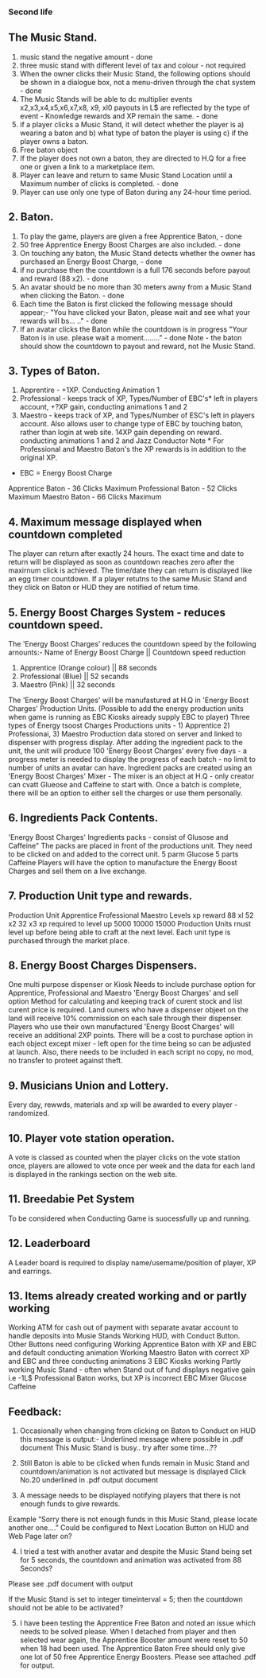 ### Second life 

## The Music Stand.
1. music stand the negative amount - done
2. three music stand with different level of tax and colour -  not required
3. When the owner clicks their Music Stand, the following options should be shown in a dialogue box, not a menu-driven through the chat system - done
4. The Music Stands will be able to dc multiplier events x2,x3,x4,x5,x6,x7,x8, x9, xl0 payouts in L$ are reflected by the type of event - Knowledge rewards and XP remain the same. - done
5. if a player clicks a Music Stand, it will detect whether the player is a) wearing a baton and b) what type of baton the player is using c) if the player owns a baton.
6. Free baton object
7. If the player does not own a baton, they are directed to H.Q for a free one or given a link to a marketplace item.
8. Player can leave and return to same Music Stand Location until a Maximum number of clicks is completed. - done 
9. Player can use only one type of Baton during any 24-hour time period.



## 2. Baton.
1. To play the game, players are given a free Apprentice Baton, - done
2. 50 free Apprentice Energy Boost Charges are also included. - done
3. On touching any baton, the Music Stand detects whether the owner has purchased an Energy Boost Charge, - done
4. if no purchase then the countdown is a full 176 seconds before payout and reward (88 x2). - done
5. An avatar should be no more than 30 meters awny from a Music Stand when clicking the Baton. - done
6. Each time the Baton is first clicked the following message should appear;-
"You have clicked your Baton, please wait and see what your rewards will bs... .." - done
7. If an avatar clicks the Baton while the countdown is in progress
"Your Baton is in use. please wait a moment........" - done
Note - the baton should show the countdown to payout and reward, not lhe Music Stand.



## 3. Types of Baton.
1. Apprentire - +1XP. Conducting Animation 1
2. Professional - keeps track of XP, Types/Number of EBC's* left in players account, +?XP gain, conducting
animations 1 and 2
3. Maestro - keeps track of XP, and Types/Number of ESC's left in players account. Also allows user to change type of EBC by touching baton, rather than login at web site. 14XP gain depending on reward. conducting animations 1 and 2 and Jazz Conductor
Note * For Professional and Maestro Baton's the XP rewards is in addition to the original XP. 
* EBC = Energy Boost Charge

Apprentice Baton - 36 Clicks Maximum 
Professional Baton - 52 Clicks Maximum 
Maestro Baton - 66 Clicks Maximum 



## 4. Maximum message displayed when countdown completed 
The player can return after exactly 24 hours. The exact time and date to return will be displayed as soon as countdown reaches zero after the maxirnum click is achieved.
The time/date they can return is displayed like an egg timer countdown.
If a player retutns to the same Music Stand and they click on Baton or HUD they are notified of retum time.



## 5. Energy Boost Charges System - reduces countdown speed.
The 'Energy Boost Charges' reduces the countdown speed by the following arnounts:-
Name of Energy Boost Charge     || Countdown speed reduction
1. Apprentice (Orange colour)   ||   88 seconds
2. Professional (Blue)          ||   52 secands
3. Maestro (Pink)               ||   32 seconds
 
The 'Energy Boost Charges' will be manufastured at H.Q in 'Energy Boost Charges' Production Units. (Possible to add the energy production units when game is running as EBC Kiosks aiready supply EBC to player)
Three types of Energy tsoost Charges Productions units - 1) Apprentice 2) Professionai, 3) Maestro
Production data stored on server and linked to dispenser with progress display.
After adding the ingredient pack to the unit, the unit will produce 100 'Energy Boost Charges' every five days - a progress meter is needed to display the progress of each batch - no limit to number of units an avatar can have.
Ingredient packs are created using an 'Energy Boost Charges' Mixer - The mixer is an object at H.Q - only creator can cvatt Glueose and Caffeine to start with.
Once a batch is complete, there will be an option to either sell the charges or use them personally.



## 6. Ingredients Pack Contents.
'Energy Boost Charges' Ingredients packs - consist of Glusose and Caffeine" The packs are placed in front of the productions unit. They need to be clicked on and added to the correct unit.
5 parm Glucose 5 parts Caffeine
Players will have the option to manufacture the Energy Boost Charges and sell them on a live exchange.



## 7. Production Unit type and rewards.
Production Unit
Apprentice Frofessional Maestro
Levels xp reward
88 xl 52 x2 32 x3
xp required to level up
5000 10000 15000
Production Units rnust level up before being able to craft at the next level. Each unit type is purchased through the market place.



##  8. Energy Boost Charges Dispensers.
One multi purpose dispenser or Kiosk
Needs to include purchase option for Apprentice, Professional and Maestro 'Energy Boost Charges' and sell option
Method for calculating and keeping track of curent stock and list curent price is required.
Land ouners who have a dispenser objeet on the land will receive 10% comrnission on each sale through their dispenser.
Players who use their own manufactured 'Energy Boost Charges' will receive an additional 2XP points.
There will be a cost to purchase option in each object except mixer - left open for the time being so can be adjusted at launch.
Also, there needs to be included in each script no copy, no mod, no transfer to proteet against theft.



## 9. Musicians Union and Lottery.
Every day, rewwds, materials and xp will be awarded to every player - randomized.


## 10. Player vote station operation.
A vote is classed as counted when the player clicks on the vote station once, players are allowed to vote once per week and the data for each land is displayed in the rankings section on the web site.


## 11. Breedabie Pet System
To be considered when Conducting Game is suocessfully up and running.


## 12. Leaderboard 
A Leader board is required to display name/usemame/position of player, XP and earrings.


## 13. Items already created working and or partly working
Working ATM for cash out of payment with separate avatar account to handle deposits into Musie Stands Working HUD, with Conduct Button. 
Other Buttons need configuring
Working Apprentice Baton with XP and EBC and default conducting animation  Working Maestro Baton with correct XP and EBC and three conducting animations
3 EBC Kiosks working
Partly working Music Stand - often when Stand out of fund displays negative gain i.e -1L$
Professional Baton works, but XP is incorrect
EBC Mixer
Glucose
Caffeine






## Feedback:

1. Occasionally when changing from clicking on Baton to Conduct on HUD this message is output:- Underlined message where possible in .pdf document
This Music Stand is busy.. try after some time...??

2. Still Baton is able to be clicked when funds remain in Music Stand and countdown/animation is not activated but message is displayed
Click No.20 underlined in .pdf output document

3. A message needs to be displayed notifying players that there is not enough funds to give rewards.

Example “Sorry there is not enough funds in this Music Stand, please locate another one….” Could be configured to Next Location Button on HUD and Web Page later on?

4. I tried a test with another avatar and despite the Music Stand being set for 5 seconds, the countdown and animation was activated from 88 Seconds?

Please see .pdf document with output

If the Music Stand is set to integer timeinterval = 5; then the countdown should not be able to be activated?

5. I have been testing the Apprentice Free Baton and noted an issue which needs to be solved please. When I detached from player and then selected wear again, the Apprentice Booster amount were reset to 50 when 18 had been used. The Apprentice Baton Free should only give one lot of 50 free Apprentice Energy Boosters. Please see attached .pdf for output.


